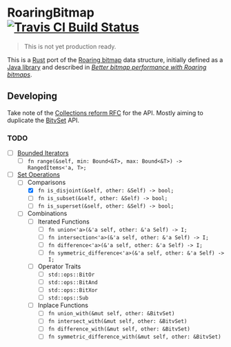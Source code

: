 # RoaringBitmap [![Travis CI Build Status][]][travis]

> This is not yet production ready.

This is a [Rust][] port of the [Roaring bitmap][] data structure, initially
defined as a [Java library][roaring-java] and described in [_Better bitmap
performance with Roaring bitmaps_][roaring-paper].

## Developing

Take note of the [Collections reform RFC][collections-rfc] for the API.  Mostly aiming to
duplicate the [BitvSet][] API.

### TODO

  - [ ] [Bounded Iterators][]
    - [ ] `fn range(&self, min: Bound<&T>, max: Bound<&T>) -> RangedItems<'a, T>;`
  - [ ] [Set Operations][]
    - [ ] Comparisons
      - [X] `fn is_disjoint(&self, other: &Self) -> bool;`
      - [ ] `fn is_subset(&self, other: &Self) -> bool;`
      - [ ] `fn is_superset(&self, other: &Self) -> bool;`
    - [ ] Combinations
      - [ ] Iterated Functions
        - [ ] `fn union<'a>(&'a self, other: &'a Self) -> I;`
        - [ ] `fn intersection<'a>(&'a self, other: &'a Self) -> I;`
        - [ ] `fn difference<'a>(&'a self, other: &'a Self) -> I;`
        - [ ] `fn symmetric_difference<'a>(&'a self, other: &'a Self) -> I;`
      - [ ] Operator Traits
        - [ ] `std::ops::BitOr`
        - [ ] `std::ops::BitAnd`
        - [ ] `std::ops::BitXor`
        - [ ] `std::ops::Sub`
      - [ ] Inplace Functions
        - [ ] `fn union_with(&mut self, other: &BitvSet)`
        - [ ] `fn intersect_with(&mut self, other: &BitvSet)`
        - [ ] `fn difference_with(&mut self, other: &BitvSet)`
        - [ ] `fn symmetric_difference_with(&mut self, other: &BitvSet)`

[Travis CI Build Status]: https://img.shields.io/travis/Nemo157/roaring-rs.svg?style=flat-square
[travis]: https://travis-ci.org/Nemo157/roaring-rs
[Rust]: https://rust-lang.org
[Roaring bitmap]: http://roaringbitmap.org
[roaring-java]: https://github.com/lemire/RoaringBitmap
[roaring-paper]: http://arxiv.org/pdf/1402.6407v4
[collections-rfc]: https://github.com/rust-lang/rfcs/pull/235
[BitvSet]: http://doc.rust-lang.org/std/collections/bitv_set/struct.BitvSet.html
[Bounded Iterators]: https://github.com/aturon/rfcs/blob/collections-conventions/text/0000-collection-conventions.md#bounded-iterators
[Set Operations]: https://github.com/aturon/rfcs/blob/collections-conventions/text/0000-collection-conventions.md#set-operations
